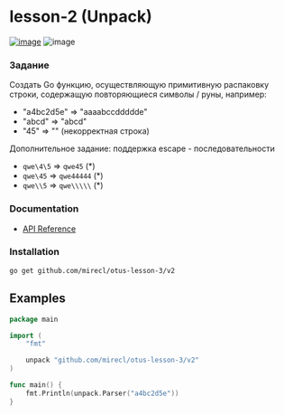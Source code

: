 # lesson-2 (Unpack)

[![image](https://img.shields.io/badge/godoc-reference-blue)](http://godoc.org/github.com/mirecl/otus-lesson-3/v2)
![image](https://img.shields.io/badge/coverage-100%25-green)

### Задание
Создать Go функцию, осуществляющую примитивную распаковку строки, содержащую повторяющиеся символы / руны, например:

* "a4bc2d5e" => "aaaabccddddde"
* "abcd" => "abcd"
* "45" => "" (некорректная строка)

Дополнительное задание: поддержка escape - последовательности
* `qwe\4\5` => `qwe45` (*)
* `qwe\45` => `qwe44444` (*)
* `qwe\\5` => `qwe\\\\\` (*)

### Documentation
* [API Reference](http://godoc.org/github.com/mirecl/otus-lesson-3/v2)

### Installation

    go get github.com/mirecl/otus-lesson-3/v2

## Examples
```go
package main

import (
	"fmt"

	unpack "github.com/mirecl/otus-lesson-3/v2"
)

func main() {
	fmt.Println(unpack.Parser("a4bc2d5e"))
}
```